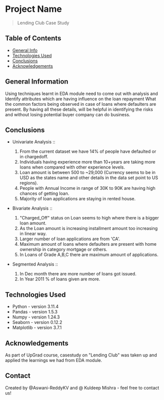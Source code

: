 # Project Name
> Lending Club Case Study 


## Table of Contents
* [General Info](#general-information)
* [Technologies Used](#technologies-used)
* [Conclusions](#conclusions)
* [Acknowledgements](#acknowledgements)

<!-- You can include any other section that is pertinent to your problem -->

## General Information
Using techniques learnt in EDA module need to come out with analysis and Identify attributes which are having influence on the loan repayment
What the common factors being observed in case of loans where defaulters are present.
By having all these details, will be helpful in identifying the risks and without losing potential buyer company can do business.

## Conclusions
- Univariate Analysis ::
  1. From the current dataset we have 14% of people have defaulted or in chargedoff.
  2. Individuals having experience more than 10+years are taking more loans when compared with other experience levels.
  3. Loan amount is between 500 to ~29,000 (Currency seems to be in USD as the states name and other details in the data set point to US regions).
  4. People with Annual Income in range of 30K to 90K are having high chances of getting loan.
  5. Majority of loan applications are staying in rented house.
  
- Bivariate Analysis ::
  1. "Charged_Off" status on Loan seems to high where there is a bigger loan amount.
  2. As the Loan amount is increasing installment amount too increasing in linear way.
  3. Larger number of loan applications are from 'CA'.
  4. Maximum amount of loans where defaulters are present with home ownership in category mortgage or others.
  5. In Loans of Grade A,B,C there are maximum amount of applications.
  
- Segmented Analysis ::
  1. In Dec month there are more number of loans got issued.
  2. In Year 2011 % of loans given are more.


## Technologies Used

- Python - version 3.11.4
- Pandas - version 1.5.3
- Numpy - version 1.24.3
- Seaborn - version 0.12.2
- Matplotlib - version 3.7.1

## Acknowledgements
As part of UpGrad course, casestudy on "Lending Club" was taken up and applied the learnings we had from EDA module.


## Contact
Created by @Aswani-ReddyKV and @ Kuldeep Mishra  - feel free to contact us!


